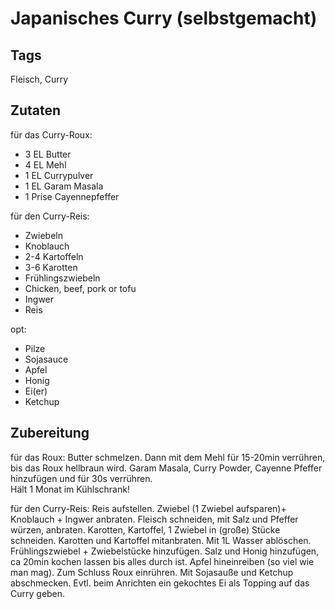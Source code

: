 # Japanisches Curry (selbstgemacht)

## Tags

Fleisch, Curry

## Zutaten 

für das Curry-Roux: 
- 3 EL Butter
- 4 EL Mehl
- 1 EL Currypulver
- 1 EL Garam Masala
- 1 Prise Cayennepfeffer

für den Curry-Reis:
- Zwiebeln
- Knoblauch
- 2-4 Kartoffeln
- 3-6 Karotten
- Frühlingszwiebeln
- Chicken, beef, pork or tofu
- Ingwer
- Reis

opt: 
- Pilze 
- Sojasauce
- Apfel
- Honig
- Ei(er) 
- Ketchup

## Zubereitung 

für das Roux:
Butter schmelzen. Dann mit dem Mehl für 15-20min verrühren, bis das Roux hellbraun wird. Garam Masala, Curry Powder, Cayenne Pfeffer hinzufügen und für 30s verrühren.  
Hält 1 Monat im Kühlschrank!

für den Curry-Reis:
Reis aufstellen. Zwiebel (1 Zwiebel aufsparen)+ Knoblauch + Ingwer anbraten. Fleisch schneiden, mit Salz und Pfeffer würzen, anbraten. Karotten, Kartoffel, 1 Zwiebel in (große) Stücke schneiden. Karotten und Kartoffel mitanbraten. Mit 1L Wasser ablöschen. Frühlingszwiebel + Zwiebelstücke hinzufügen. Salz und Honig hinzufügen, ca 20min kochen lassen bis alles durch ist. Apfel hineinreiben (so viel wie man mag). Zum Schluss Roux einrühren. Mit Sojasauße und Ketchup abschmecken. Evtl. beim Anrichten ein gekochtes Ei als Topping auf das Curry geben.   